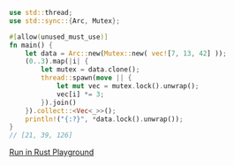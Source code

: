 ```rust
use std::thread;
use std::sync::{Arc, Mutex};

#[allow(unused_must_use)]
fn main() {
	let data = Arc::new(Mutex::new( vec![7, 13, 42] ));
    (0..3).map(|i| {
        let mutex = data.clone();
        thread::spawn(move || {
            let mut vec = mutex.lock().unwrap();
            vec[i] *= 3;
        }).join()
    }).collect::<Vec<_>>();
    println!("{:?}", *data.lock().unwrap());
}
// [21, 39, 126]
```
[Run in Rust Playground](https://play.rust-lang.org/?version=stable&mode=debug&edition=2021&gist=187d876514264e1aefb44151413e9747&version=stable)
